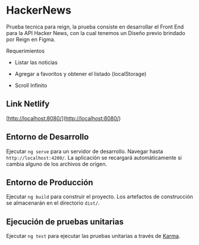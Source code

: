 # HackerNews

Prueba tecnica para reign, la prueba consiste en desarrollar el Front End para la API Hacker News, con la cual tenemos un Diseño previo brindado por Reign en Figma.

Requerimientos

* Listar las noticias

* Agregar a favoritos y obtener el listado (localStorage)

* Scroll Infinito

## Link Netlify

[[http://localhost:8080/](https://reign-hacks-news.netlify.app/news/all)]([http://localhost:8080/](https://reign-hacks-news.netlify.app/news/all))

## Entorno de Desarrollo

Ejecutar `ng serve` para un servidor de desarrollo. Navegar hasta `http://localhost:4200/`. La aplicación se recargará automáticamente si cambia alguno de los archivos de origen.


## Entorno de Producción

Ejecutar `ng build` para construir el proyecto. Los artefactos de construcción se almacenarán en el directorio `dist/`.

## Ejecución de pruebas unitarias

Ejecutar `ng test` para ejecutar las pruebas unitarias a través de [Karma](https://karma-runner.github.io).
